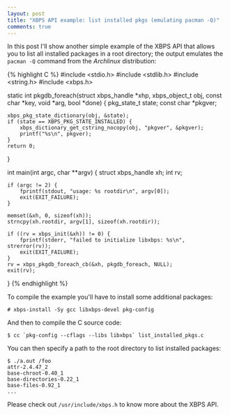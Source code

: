 ```yaml
---
layout: post
title: "XBPS API example: list installed pkgs (emulating pacman -Q)"
comments: true
---
```


In this post I'll show another simple example of the XBPS API that allows
you to list all installed packages in a root directory; the output emulates
the `pacman -Q` command from the *Archlinux* distribution:

{% highlight C %}
#include <stdio.h>
#include <stdlib.h>
#include <string.h>
#include <xbps.h>

static int pkgdb_foreach(struct xbps_handle *xhp, xbps_object_t obj,
		const char *key, void *arg, bool *done)
{
	pkg_state_t state;
	const char *pkgver;

	xbps_pkg_state_dictionary(obj, &state);
	if (state == XBPS_PKG_STATE_INSTALLED) {
		xbps_dictionary_get_cstring_nocopy(obj, "pkgver", &pkgver);
		printf("%s\n", pkgver);
	}
	return 0;
}

int main(int argc, char **argv)
{
	struct xbps_handle xh;
	int rv;

	if (argc != 2) {
		fprintf(stdout, "usage: %s rootdir\n", argv[0]);
		exit(EXIT_FAILURE);
	}

	memset(&xh, 0, sizeof(xh));
	strncpy(xh.rootdir, argv[1], sizeof(xh.rootdir));

	if ((rv = xbps_init(&xh)) != 0) {
		fprintf(stderr, "failed to initialize libxbps: %s\n", strerror(rv));
		exit(EXIT_FAILURE);
	}
	rv = xbps_pkgdb_foreach_cb(&xh, pkgdb_foreach, NULL);
	exit(rv);
}
{% endhighlight %}

To compile the example you'll have to install some additional packages:

    # xbps-install -Sy gcc libxbps-devel pkg-config

And then to compile the C source code:

    $ cc `pkg-config --cflags --libs libxbps` list_installed_pkgs.c

You can then specify a path to the root directory to list installed packages:

```
$ ./a.out /foo
attr-2.4.47_2
base-chroot-0.40_1
base-directories-0.22_1
base-files-0.92_1
...
```

Please check out `/usr/include/xbps.h` to know more about the XBPS API.
